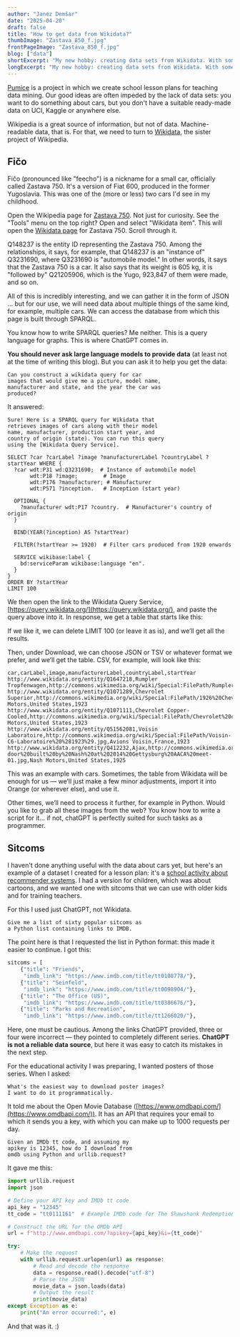 ```yaml
---
author: "Janez Demšar"
date: "2025-04-20"
draft: false
title: "How to get data from Wikidata?"
thumbImage: "Zastava_850_f.jpg"
frontPageImage: "Zastava_850_f.jpg"
blog: ["data"]
shortExcerpt: "My new hobby: creating data sets from Wikidata. With some help from ChatGPT."
longExcerpt: "My new hobby: creating data sets from Wikidata. With some help from ChatGPT."
---
```


[Pumice](https://pumice.si/) is a project in which we create school lesson plans for teaching data mining. Our good ideas are often impeded by the lack of data sets: you want to do something about cars, but you don't have a suitable ready-made data on UCI, Kaggle or anywhere else. 

Wikipedia is a great source of information, but not of data. Machine-readable data, that is. For that, we need to turn to [Wikidata](https://www.wikidata.org/), the sister project of Wikipedia.

## Fičo

Fičo (pronounced like "feecho") is a nickname for a small car, officially called Zastava 750. It's a version of Fiat 600, produced in the former Yugoslavia. This was one of the (more or less) two cars I'd see in my childhood.

<WindowScreenshot src="Zastava_850_f.jpg" />

Open the Wikipedia page for [Zastava 750](https://en.wikipedia.org/wiki/Zastava_750). Not just for curiosity. See the "Tools" menu on the top right? Open and select "Wikidata item". This will open the [Wikidata page](https://www.wikidata.org/wiki/Q148237) for Zastava 750. Scroll through it.

Q148237 is the entity ID representing the Zastava 750. Among the relationships, it says, for example, that Q148237 is an "instance of" Q3231690, where Q3231690 is "automobile model." In other words, it says that the Zastava 750 is a car. It also says that its weight is 605 kg, it is "followed by" Q21205906, which is the Yugo, 923,847 of them were made, and so on.

All of this is incredibly interesting, and we can gather it in the form of JSON ... but for our use, we will need data about multiple things of the same kind, for example, multiple cars. We can access the database from which this page is built through SPARQL.

You know how to write SPARQL queries? Me neither. This is a query language for graphs. This is where ChatGPT comes in.

**You should never ask large language models to provide data** (at least not at the time of writing this blog). But you can ask it to help you get the data:

```
Can you construct a wikidata query for car
images that would give me a picture, model name,
manufacturer and state, and the year the car was
produced?
```

It answered:

```
Sure! Here is a SPARQL query for Wikidata that
retrieves images of cars along with their model
name, manufacturer, production start year, and
country of origin (state). You can run this query
using the [Wikidata Query Service].
```

```sparql
SELECT ?car ?carLabel ?image ?manufacturerLabel ?countryLabel ?startYear WHERE {
  ?car wdt:P31 wd:Q3231690;  # Instance of automobile model
       wdt:P18 ?image;        # Image
       wdt:P176 ?manufacturer; # Manufacturer
       wdt:P571 ?inception.   # Inception (start year)

  OPTIONAL {
    ?manufacturer wdt:P17 ?country.  # Manufacturer's country of origin
  }

  BIND(YEAR(?inception) AS ?startYear)

  FILTER(?startYear >= 1920)  # Filter cars produced from 1920 onwards

  SERVICE wikibase:label { 
    bd:serviceParam wikibase:language "en". 
  }
}
ORDER BY ?startYear
LIMIT 100
```

We then open the link to the Wikidata Query Service, [https://query.wikidata.org/](https://query.wikidata.org/), and paste the query above into it. In response, we get a table that starts like this:

<WindowScreenshot src="tabela-avti.png" />

If we like it, we can delete LIMIT 100 (or leave it as is), and we’ll get all the results.

Then, under Download, we can choose JSON or TSV or whatever format we prefer, and we’ll get the table. CSV, for example, will look like this:

```csv
car,carLabel,image,manufacturerLabel,countryLabel,startYear
http://www.wikidata.org/entity/Q1647218,Rumpler Tropfenwagen,http://commons.wikimedia.org/wiki/Special:FilePath/Rumpler%20Tropfenwagen.jpg,Rumpler,,1921
http://www.wikidata.org/entity/Q1071289,Chevrolet Superior,http://commons.wikimedia.org/wiki/Special:FilePath/1926%20Chevrolet%20Superior%20Series%20V%20Touring%20GAG685.jpg,General Motors,United States,1923
http://www.wikidata.org/entity/Q1071111,Chevrolet Copper-Cooled,http://commons.wikimedia.org/wiki/Special:FilePath/Chevrolet%20cooper%20cooled%20car.jpg,General Motors,United States,1923
http://www.wikidata.org/entity/Q51562081,Voisin Laboratoire,http://commons.wikimedia.org/wiki/Special:FilePath/Voisin-C6-Laboratoire%20%281923%29.jpg,Avions Voisin,France,1923
http://www.wikidata.org/entity/Q412232,Ajax,http://commons.wikimedia.org/wiki/Special:FilePath/1926%20Ajax%204-door%20built%20by%20Nash%20at%202014%20Gettysburg%20AACA%20meet-01.jpg,Nash Motors,United States,1925
```

This was an example with cars. Sometimes, the table from Wikidata will be enough for us — we’ll just make a few minor adjustments, import it into Orange (or wherever else), and use it.

Other times, we’ll need to process it further, for example in Python. Would you like to grab all these images from the web? You know how to write a script for it... if not, chatGPT is perfectly suited for such tasks as a programmer.

## Sitcoms

I haven't done anything useful with the data about cars yet, but here's an example of a dataset I created for a lesson plan: it's a [school activity about recommender systems](https://pumice.si/en/cartoons/). I had a version for children, which was about cartoons, and we wanted one with sitcoms that we can use with older kids and for training teachers.

For this I used just ChatGPT, not Wikidata.

```
Give me a list of sixty popular sitcoms as
a Python list containing links to IMDB.
```

The point here is that I requested the list in Python format: this made it easier to continue. I got this:

```python
sitcoms = [
    {"title": "Friends",
	 "imdb_link": "https://www.imdb.com/title/tt0108778/"},
    {"title": "Seinfeld",
	 "imdb_link": "https://www.imdb.com/title/tt0098904/"},
    {"title": "The Office (US)",
	 "imdb_link": "https://www.imdb.com/title/tt0386676/"},
    {"title": "Parks and Recreation",
	 "imdb_link": "https://www.imdb.com/title/tt1266020/"},
```

Here, one must be cautious. Among the links ChatGPT provided, three or four were incorrect — they pointed to completely different series. **ChatGPT is not a reliable data source**, but here it was easy to catch its mistakes in the next step.

For the educational activity I was preparing, I wanted posters of those series. When I asked:

```
What's the easiest way to download poster images?
I want to do it programmatically.
```

It told me about the Open Movie Database ([https://www.omdbapi.com/](https://www.omdbapi.com/)). It has an API that requires your email to which it sends you a key, with which you can make up to 1000 requests per day.

```
Given an IMDb tt code, and assuming my
apikey is 12345, how do I download from
omdb using Python and urllib.request?
```

It gave me this:

```python
import urllib.request
import json

# Define your API key and IMDb tt code
api_key = "12345"
tt_code = "tt0111161"  # Example IMDb code for The Shawshank Redemption

# Construct the URL for the OMDb API
url = f"http://www.omdbapi.com/?apikey={api_key}&i={tt_code}"

try:
    # Make the request
    with urllib.request.urlopen(url) as response:
        # Read and decode the response
        data = response.read().decode("utf-8")
        # Parse the JSON
        movie_data = json.loads(data)
        # Output the result
        print(movie_data)
except Exception as e:
    print("An error occurred:", e)
```

And that was it. :)
